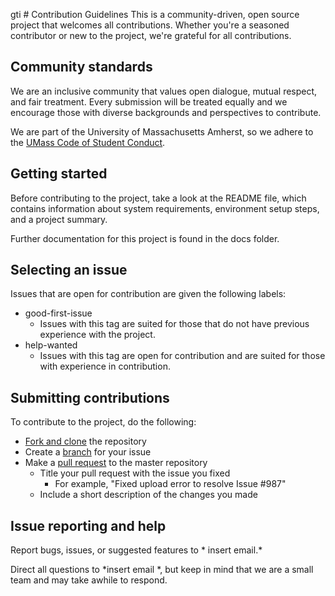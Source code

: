 gti # Contribution Guidelines
This is a community-driven, open source project that welcomes all contributions. Whether you're a seasoned contributor or new to the project, we're grateful for all contributions. 

## Community standards 

We are an inclusive community that values open dialogue, mutual respect, and fair treatment. Every submission will be treated equally and we encourage those with diverse backgrounds and perspectives to contribute. 

We are part of the University of Massachusetts Amherst, so we adhere to the [UMass Code of Student Conduct](https://www.umass.edu/dean_students/codeofconduct).

## Getting started 
Before contributing to the project, take a look at the README file, which contains information about system requirements, environment setup steps, and a project summary. 

Further documentation for this project is found in the docs folder. 

## Selecting an issue
Issues that are open for contribution are given the following labels:
- good-first-issue
  - Issues with this tag are suited for those that do not have previous experience with the project.
- help-wanted
  - Issues with this tag are open for contribution and are suited for those with experience in contribution. 

## Submitting contributions

To contribute to the project, do the following:
- [Fork and clone](https://docs.github.com/en/get-started/quickstart/fork-a-repo) the repository
- Create a [branch](https://docs.github.com/en/pull-requests/collaborating-with-pull-requests/proposing-changes-to-your-work-with-pull-requests/creating-and-deleting-branches-within-your-repository) for your issue 
- Make a [pull request](https://docs.github.com/en/pull-requests/collaborating-with-pull-requests/proposing-changes-to-your-work-with-pull-requests/creating-a-pull-request) to the master repository 
  - Title your pull request with the issue you fixed
    - For example, "Fixed upload error to resolve Issue #987"
  - Include a short description of the changes you made

## Issue reporting and help
Report bugs, issues, or suggested features to * insert email.*

Direct all questions to *insert email *, but keep in mind that we are a small team and may take awhile to respond. 



